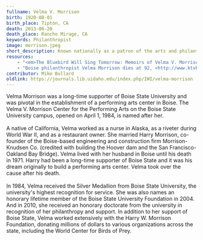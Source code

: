 ```yaml
---
fullname: Velma V. Morrison
birth: 1920-08-01
birth_place: Tipton, CA
death: 2013-06-20
death_place: Rancho Mirage, CA
keywords: Philanthropist
image: morrison.jpeg
short_description: Known nationally as a patron of the arts and philanthropist, Velma grew up during the Great Depression, was a "Rosie Riveter" welding ships during World War II, and opened her own restaurant. Velma and her husband founded the Velma V. Morrison Center for the Performing Arts at Boise State University.
resources: 
    - "<em>The Bluebird Will Sing Tomorrow: Memoirs of Velma V. Morrison</em>, Kitty Delorey Fleishchnab."
    - "Boise philanthropist Velma Morrison dies at 92, <http://www.ktvb.com/story/news/local/2014/07/01/11941987/>"
contributor: Mike Bullard
oldlink: https://journals.lib.uidaho.edu/index.php/IWI/velma-morrison
---
```


Velma Morrison was a long-time supporter of Boise State University and was pivotal in the establishment of a performing arts center in Boise. The Velma V. Morrison Center for the Performing Arts on the Boise State University campus, opened on April 1, 1984, is named after her. <br><br> A native of California, Velma worked as a nurse in Alaska, as a riveter during World War II, and as a restaurant owner. She married Harry Morrison, co-founder of the Boise-based engineering and construction firm Morrison-Knudsen Co. (credited with building the Hoover dam and the San Francisco-Oakland Bay Bridge). Velma lived with her husband in Boise until his death in 1971. Harry had been a long-time supporter of Boise State and it was his dream originally to build a performing arts center. Velma took over the cause after his death. <br><br> In 1984, Velma received the Silver Medallion from Boise State University, the university's highest recognition for service. She was also names an honorary lifetime member of the Boise State University Foundation in 2004. And in 2010, she received an honorary doctorate from the university in recognition of her philanthropy and support. In addition to her support of Boise State, Velma worked extensively with the Harry W. Morrison Foundation, donating millions of dollars to various organizations across the state, including the World Center for Birds of Prey.
